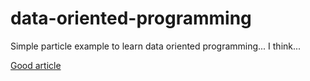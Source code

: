 # data-oriented-programming

Simple particle example to learn data oriented programming... I think...

[Good article](https://medium.com/@jonathanmines/data-oriented-vs-object-oriented-design-50ef35a99056)
